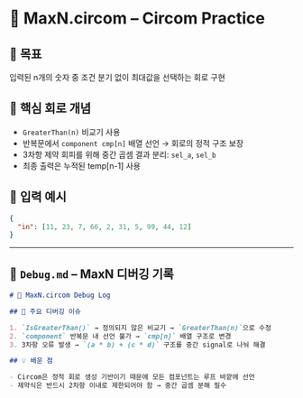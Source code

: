 # 🔧 MaxN.circom – Circom Practice

## 🎯 목표

입력된 n개의 숫자 중 조건 분기 없이 최대값을 선택하는 회로 구현

## 🧩 핵심 회로 개념

- `GreaterThan(n)` 비교기 사용
- 반복문에서 `component cmp[n]` 배열 선언 → 회로의 정적 구조 보장
- 3차항 제약 회피를 위해 중간 곱셈 결과 분리: `sel_a`, `sel_b`
- 최종 출력은 누적된 temp[n-1] 사용

## 🧮 입력 예시

```json
{
  "in": [11, 23, 7, 66, 2, 31, 5, 99, 44, 12]
}
```

---

## 📄 `Debug.md` – MaxN 디버깅 기록

```markdown
# 🐞 MaxN.circom Debug Log

## 📌 주요 디버깅 이슈

1. `IsGreaterThan()` → 정의되지 않은 비교기 → `GreaterThan(n)`으로 수정
2. `component` 반복문 내 선언 불가 → `cmp[n]` 배열 구조로 변경
3. 3차항 오류 발생 → `(a * b) + (c * d)` 구조를 중간 signal로 나눠 해결

## 💡 배운 점

- Circom은 정적 회로 생성 기반이기 때문에 모든 컴포넌트는 루프 바깥에 선언
- 제약식은 반드시 2차항 이내로 제한되어야 함 → 중간 곱셈 분해 필수
```
